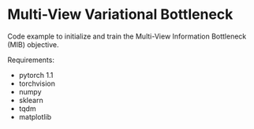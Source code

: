 # Multi-View Variational Bottleneck

Code example to initialize and train the Multi-View Information Bottleneck (MIB) objective.

Requirements:
* pytorch 1.1
* torchvision
* numpy
* sklearn
* tqdm
* matplotlib
